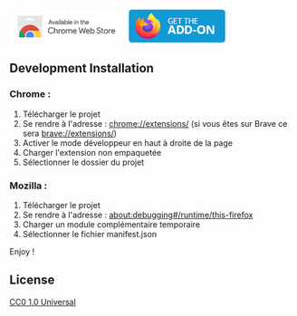 [![Badge Chrome](images/chrome-badge.png)](https://chrome.google.com/webstore/detail/urlite/kjmaeefbndimbbnbcighfjdnibjjihbk) [![Badge Mozilla](images/mozilla-badge.png)](https://addons.mozilla.org/en-US/firefox/addon/urlite)


## Development Installation  

### Chrome :
1. Télécharger le projet 
2. Se rendre à l'adresse : [chrome://extensions/](chrome://extensions/) (si vous êtes sur Brave ce sera [brave://extensions/](brave://extensions/))
3. Activer le mode développeur en haut à droite de la page
4. Charger l'extension non empaquetée
5. Sélectionner le dossier du projet

### Mozilla :
1. Télécharger le projet
2. Se rendre à l'adresse : [about:debugging#/runtime/this-firefox](about:debugging#/runtime/this-firefox)
3. Charger un module complémentaire temporaire 
4. Sélectionner le fichier manifest.json

Enjoy !

## License
[CC0 1.0 Universal](https://github.com/urlite/extension/blob/master/LICENSE)